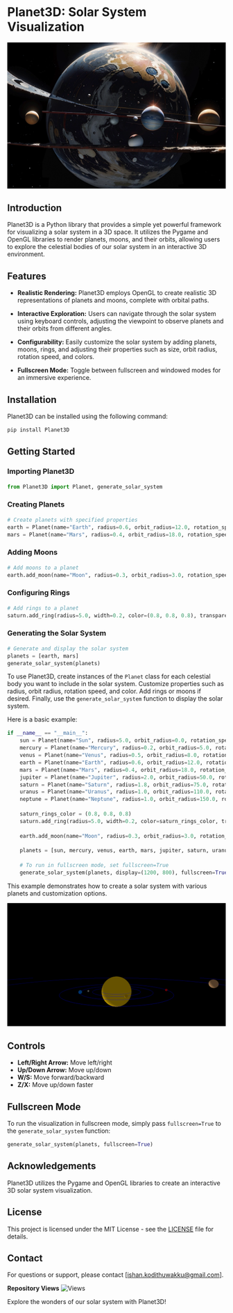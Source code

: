 # Planet3D: Solar System Visualization


![ss](https://raw.githubusercontent.com/Ishanoshada/Ishanoshada/main/ss/7d42d195b24996b688b4e1641be0656e.png~tplv-jiivuhwl6u-resize_5000.awebp.webp)

## Introduction

Planet3D is a Python library that provides a simple yet powerful framework for visualizing a solar system in a 3D space. It utilizes the Pygame and OpenGL libraries to render planets, moons, and their orbits, allowing users to explore the celestial bodies of our solar system in an interactive 3D environment.

## Features

- **Realistic Rendering:** Planet3D employs OpenGL to create realistic 3D representations of planets and moons, complete with orbital paths.

- **Interactive Exploration:** Users can navigate through the solar system using keyboard controls, adjusting the viewpoint to observe planets and their orbits from different angles.

- **Configurability:** Easily customize the solar system by adding planets, moons, rings, and adjusting their properties such as size, orbit radius, rotation speed, and colors.

- **Fullscreen Mode:** Toggle between fullscreen and windowed modes for an immersive experience.

## Installation

Planet3D can be installed using the following command:

```bash
pip install Planet3D
```

## Getting Started

### Importing Planet3D

```python
from Planet3D import Planet, generate_solar_system
```

### Creating Planets

```python
# Create planets with specified properties
earth = Planet(name="Earth", radius=0.6, orbit_radius=12.0, rotation_speed=0.9, color=(0.0, 0.5, 1.0))
mars = Planet(name="Mars", radius=0.4, orbit_radius=18.0, rotation_speed=0.8, color=(1.0, 0.0, 0.0))
```

### Adding Moons

```python
# Add moons to a planet
earth.add_moon(name="Moon", radius=0.3, orbit_radius=3.0, rotation_speed=1.0, color=(0.8, 0.8, 0.8))
```

### Configuring Rings

```python
# Add rings to a planet
saturn.add_ring(radius=5.0, width=0.2, color=(0.8, 0.8, 0.8), transparency=0.3)
```

### Generating the Solar System

```python
# Generate and display the solar system
planets = [earth, mars]
generate_solar_system(planets)
```

To use Planet3D, create instances of the `Planet` class for each celestial body you want to include in the solar system. Customize properties such as radius, orbit radius, rotation speed, and color. Add rings or moons if desired. Finally, use the `generate_solar_system` function to display the solar system.

Here is a basic example:

```python
if __name__ == "__main__":
    sun = Planet(name="Sun", radius=5.0, orbit_radius=0.0, rotation_speed=0.0, color=(1.0, 0.8, 0.0))
    mercury = Planet(name="Mercury", radius=0.2, orbit_radius=5.0, rotation_speed=5.0, color=(0.7, 0.7, 0.7))
    venus = Planet(name="Venus", radius=0.5, orbit_radius=8.0, rotation_speed=3.0, color=(0.9, 0.7, 0.0))
    earth = Planet(name="Earth", radius=0.6, orbit_radius=12.0, rotation_speed=0.9, color=(0.0, 0.5, 1.0))
    mars = Planet(name="Mars", radius=0.4, orbit_radius=18.0, rotation_speed=0.8, color=(1.0, 0.0, 0.0))
    jupiter = Planet(name="Jupiter", radius=2.0, orbit_radius=50.0, rotation_speed=0.4, color=(0.8, 0.6, 0.4))
    saturn = Planet(name="Saturn", radius=1.8, orbit_radius=75.0, rotation_speed=0.3, color=(0.9, 0.6, 0.4))
    uranus = Planet(name="Uranus", radius=1.0, orbit_radius=110.0, rotation_speed=0.2, color=(0.5, 0.7, 0.8))
    neptune = Planet(name="Neptune", radius=1.0, orbit_radius=150.0, rotation_speed=0.15, color=(0.0, 0.0, 0.7))

    saturn_rings_color = (0.8, 0.8, 0.8)
    saturn.add_ring(radius=5.0, width=0.2, color=saturn_rings_color, transparency=0.3)

    earth.add_moon(name="Moon", radius=0.3, orbit_radius=3.0, rotation_speed=1.0, color=(0.8, 0.8, 0.8))

    planets = [sun, mercury, venus, earth, mars, jupiter, saturn, uranus, neptune]

    # To run in fullscreen mode, set fullscreen=True
    generate_solar_system(planets, display=(1200, 800), fullscreen=True)

```

This example demonstrates how to create a solar system with various planets and customization options.

![ex](https://github.com/Ishanoshada/Ishanoshada/blob/main/ss/ple.png?raw=true)

## Controls

- **Left/Right Arrow:** Move left/right
- **Up/Down Arrow:** Move up/down
- **W/S:** Move forward/backward
- **Z/X:** Move up/down faster

## Fullscreen Mode

To run the visualization in fullscreen mode, simply pass `fullscreen=True` to the `generate_solar_system` function:

```python
generate_solar_system(planets, fullscreen=True)
```

## Acknowledgements

Planet3D utilizes the Pygame and OpenGL libraries to create an interactive 3D solar system visualization.

## License

This project is licensed under the MIT License - see the [LICENSE](LICENSE) file for details.

## Contact

For questions or support, please contact [ishan.kodithuwakku@gmail.com].

**Repository Views** ![Views](https://profile-counter.glitch.me/planet3D/count.svg)

Explore the wonders of our solar system with Planet3D!
